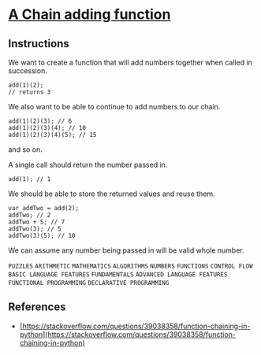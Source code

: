 # [A Chain adding function](https://www.codewars.com/kata/a-chain-adding-function/train/python)

## Instructions

We want to create a function that will add numbers together when called in succession.

```
add(1)(2);
// returns 3
```

We also want to be able to continue to add numbers to our chain.

```
add(1)(2)(3); // 6
add(1)(2)(3)(4); // 10
add(1)(2)(3)(4)(5); // 15
```
and so on.

A single call should return the number passed in.

```
add(1); // 1
```

We should be able to store the returned values and reuse them.

```
var addTwo = add(2);
addTwo; // 2
addTwo + 5; // 7
addTwo(3); // 5
addTwo(3)(5); // 10
```

We can assume any number being passed in will be valid whole number.

`PUZZLES` `ARITHMETIC` `MATHEMATICS` `ALGORITHMS` `NUMBERS` `FUNCTIONS` `CONTROL FLOW` `BASIC LANGUAGE FEATURES` `FUNDAMENTALS` `ADVANCED LANGUAGE FEATURES` `FUNCTIONAL PROGRAMMING` `DECLARATIVE PROGRAMMING`

## References

 + [https://stackoverflow.com/questions/39038358/function-chaining-in-python](https://stackoverflow.com/questions/39038358/function-chaining-in-python)